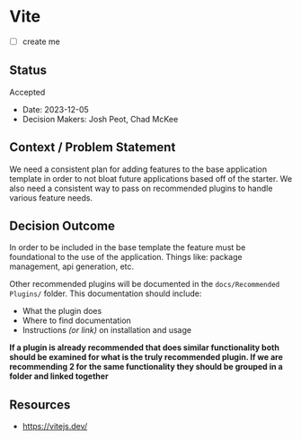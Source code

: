 # Vite
- [ ] create me
## Status

Accepted

* Date: 2023-12-05
* Decision Makers:  Josh Peot, Chad McKee

## Context / Problem Statement

We need a consistent plan for adding features to the base application template in order to not bloat future applications based off of the starter. We also need a consistent way to pass on recommended plugins to handle various feature needs.

## Decision Outcome

In order to be included in the base template the feature must be foundational to the use of the application. Things like: package management, api generation, etc.

Other recommended plugins will be documented in the `docs/Recommended Plugins/` folder. This documentation should include:
- What the plugin does
- Where to find documentation
- Instructions *(or link)* on installation and usage

**If a plugin is already recommended that does similar functionality both should be examined for what is the truly recommended plugin. If we are recommending 2 for the same functionality they should be grouped in a folder and linked together**

## Resources
- https://vitejs.dev/